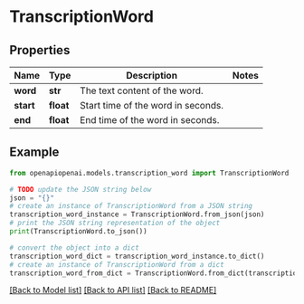 # TranscriptionWord


## Properties

Name | Type | Description | Notes
------------ | ------------- | ------------- | -------------
**word** | **str** | The text content of the word. | 
**start** | **float** | Start time of the word in seconds. | 
**end** | **float** | End time of the word in seconds. | 

## Example

```python
from openapiopenai.models.transcription_word import TranscriptionWord

# TODO update the JSON string below
json = "{}"
# create an instance of TranscriptionWord from a JSON string
transcription_word_instance = TranscriptionWord.from_json(json)
# print the JSON string representation of the object
print(TranscriptionWord.to_json())

# convert the object into a dict
transcription_word_dict = transcription_word_instance.to_dict()
# create an instance of TranscriptionWord from a dict
transcription_word_from_dict = TranscriptionWord.from_dict(transcription_word_dict)
```
[[Back to Model list]](../README.md#documentation-for-models) [[Back to API list]](../README.md#documentation-for-api-endpoints) [[Back to README]](../README.md)


